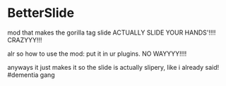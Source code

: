 # BetterSlide
mod that makes the gorilla tag slide ACTUALLY SLIDE YOUR HANDS'!!!! CRAZYYY!!!

alr so how to use the mod: put it in ur plugins. NO WAYYYY!!!!

anyways it just makes it so the slide is actually slipery, like i already said! #dementia gang

